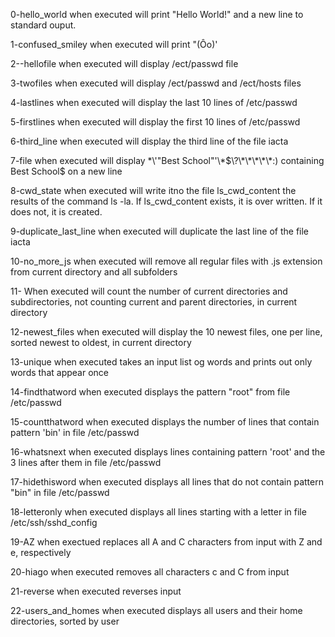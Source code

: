 0-hello_world when executed will print "Hello World!" and a new line to standard ouput.

1-confused_smiley when executed will print "(Ôo)'

2--hellofile when executed will display /ect/passwd file

3-twofiles when executed will display /ect/passwd and /ect/hosts files

4-lastlines when executed will display the last 10 lines of /etc/passwd

5-firstlines when executed will display the first 10 lines of /etc/passwd

6-third_line when executed will display the third line of the file iacta

7-file when executed will display \*\\'"Best School"\'\\*$\?\*\*\*\*\*:) containing Best School$ on a new line

8-cwd_state when executed will write itno the file ls_cwd_content the results of the command ls -la. If ls_cwd_content exists, it is over written. If it does not, it is created.

9-duplicate_last_line when executed will duplicate the last line of the file iacta

10-no_more_js when executed will remove all regular files with .js extension from current directory and all subfolders

11- When executed will count the number of current directories and subdirectories, not counting current and parent directories, in current directory

12-newest_files when executed will display the 10 newest files, one per line, sorted newest to oldest, in current directory

13-unique when executed takes an input list og words and prints out only words that appear once

14-findthatword when executed displays the pattern "root" from file /etc/passwd

15-countthatword when executed displays the number of lines that contain pattern 'bin' in file /etc/passwd

16-whatsnext when executed displays lines containing pattern 'root' and the 3 lines after them in file /etc/passwd

17-hidethisword when executed displays all lines that do not contain pattern "bin" in file /etc/passwd

18-letteronly when executed displays all lines starting with a letter in file /etc/ssh/sshd_config

19-AZ when exectued replaces all A and C characters from input with Z and e, respectively

20-hiago when executed removes all characters c and C from input

21-reverse when executed reverses input

22-users_and_homes when executed displays all users and their home directories, sorted by user
